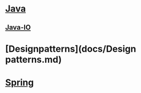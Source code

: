 # [Java](docs/Java.md)

## [Java-IO](docs/Java-IO.md)



# [Designpatterns](docs/Design patterns.md)





# [Spring](docs/Spring.md)

